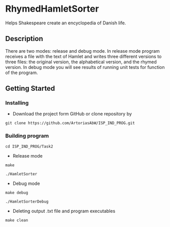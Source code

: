 # RhymedHamletSorter

Helps Shakespeare create an encyclopedia of Danish life.

## Description

There are two modes: release and debug mode. In release mode program receives a file with the text of Hamlet and writes three different versions to three files: the original version, the alphabetical version, and the rhymed version. In debug mode you will see results of running unit tests for function of the program.

## Getting Started

### Installing
 
 * Download the project form GitHub or clone repository by
 
```
git clone https://github.com/ArtoriasAbW/ISP_IND_PROG.git
```

### Building program

```
cd ISP_IND_PROG/Task2
```

* Release mode

```
make

./HamletSorter
```

* Debug mode

```
make debug

./HamletSorterDebug
```

* Deleting output .txt file and program executables
```
make clean
```

